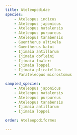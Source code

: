 ```yaml
---
title: Ateleopodidae
species:
    - Ateleopus indicus
    - Ateleopus japonicus
    - Ateleopus natalensis
    - Ateleopus purpureus
    - Ateleopus tanabensis
    - Guentherus altivela
    - Guentherus katoi
    - Ijimaia antillarum
    - Ijimaia dofleini
    - Ijimaia fowleri
    - Ijimaia loppei
    - Ijimaia plicatellus
    - Parateleopus microstomus

sampled_species:
    - Ateleopus japonicus
    - Ateleopus natalensis
    - Ateleopus purpureus
    - Ateleopus tanabensis
    - Ijimaia antillarum
    - Ijimaia loppei

order: Ateleopodiformes

---
```

